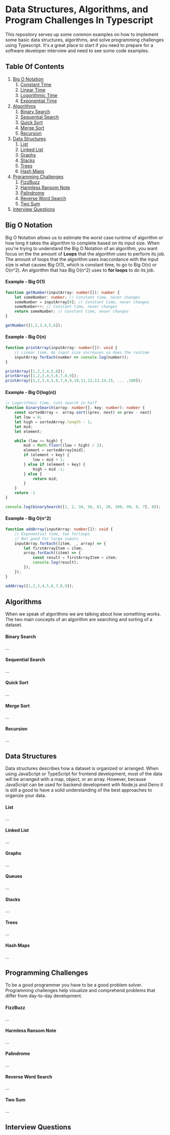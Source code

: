 # Data Structures, Algorithms, and Program Challenges In Typescript
This repository serves up some common examples on how to implement some basic data structures, algorithms, and solve programming challenges using Typescript. It's a great place to start if you need to prepare for a software developer interview and need to see some code examples. 

## Table Of Contents
1. [Big O Notation](https://github.com/meddy672/datastructures-and-algoritms-api#big-o-notation)
    1. [Constant Time](https://github.com/meddy672/datastructures-and-algoritms-api#example---big-o1)
    2. [Linear Time](https://github.com/meddy672/datastructures-and-algoritms-api#example---big-on)
    3. [Logorithmic Time](https://github.com/meddy672/datastructures-and-algoritms-api#example---big-ologn)
    4. [Exponential Time](https://github.com/meddy672/datastructures-and-algoritms-api#example---big-on2)
2. [Algorithms](https://github.com/meddy672/datastructures-and-algoritms-api#algorithms)
    1. [Binary Search](https://github.com/meddy672/datastructures-and-algoritms-api#binary-search)
    2. [Sequential Search](https://github.com/meddy672/datastructures-and-algoritms-api#sequential-search)
    3. [Quick Sort](https://github.com/meddy672/datastructures-and-algoritms-api#quick-sort)
    4. [Merge Sort](https://github.com/meddy672/datastructures-and-algoritms-api#merge-sort)
    5. [Recursion](https://github.com/meddy672/datastructures-and-algoritms-api#recursion)
3. [Data Structures](https://github.com/meddy672/datastructures-and-algoritms-api#data-structures)
    1. [List](https://github.com/meddy672/datastructures-and-algoritms-api#list)
    2. [Linked List](https://github.com/meddy672/datastructures-and-algoritms-api#linked-list)
    3. [Graphs](https://github.com/meddy672/datastructures-and-algoritms-api#graphs)
    4. [Stacks](https://github.com/meddy672/datastructures-and-algoritms-api#stacks)
    5. [Trees](https://github.com/meddy672/datastructures-and-algoritms-api#trees)
    6. [Hash Maps](https://github.com/meddy672/datastructures-and-algoritms-api#hash-maps)
4. [Prgramming Challenges](https://github.com/meddy672/datastructures-and-algoritms-api#programming-challenges)
    1. [FizzBuzz](https://github.com/meddy672/datastructures-and-algoritms-api#fizzbuzz)
    2. [Harmless Ransom Note](https://github.com/meddy672/datastructures-and-algoritms-api#harmless-ransom-note)
    3. [Palindrome](https://github.com/meddy672/datastructures-and-algoritms-api#palindrome)
    4. [Reverse Word Search](https://github.com/meddy672/datastructures-and-algoritms-api#reverse-word-search)
    5. [Two Sum](https://github.com/meddy672/datastructures-and-algoritms-api#two-sum)
5. [Interview Questions](https://github.com/meddy672/datastructures-and-algoritms-api#interview-questions)


## Big O Notation
Big O Notation allows us to estimate the worst case runtime of algorithm or how long it takes the algorithm to complete based on its input size. When you're trying to understand the Big O Notation of an algorithm, you want focus on the the amount of **Loops** that the algorithm uses to perform its job. The amount of loops that the algorithm uses inaccordance with the input size is what causes Big O(1), which is constant time, to go to Big O(n) or O(n^2). An algorithm that has Big O(n^2) uses to **for loops** to do its job.

#### Example - Big O(1)
```typescript
function getNumber(inputArray: number[]): number {
    let someNumber: number; // Constant time, never changes
    someNumber = inputArray[0]; // Constant time, never changes
    someNumber++; // Constant time, never changes
    return someNumber; // Constant time, never changes
}

getNumber([1,2,3,4,5,6]);
```

#### Example - Big O(n)
```typescript
function printArray(inputArray: number[]): void {
    // Linear time, As input size increases so does the runtime
    inputArray.forEach(number => console.log(number)); 
}

printArray([1,2,3,4,5,6]);
printArray([1,2,3,4,5,6,7,8,9]);
printArray([1,2,3,4,5,6,7,8,9,10,11,12,13,14,15, ... ,100]);
```
#### Example - Big O(log(n))
```typescript
// Logorithmic time, cuts search in half
function binarySearch(array: number[], key: number): number {
    const sortedArray =  array.sort((prev, next) => prev - next)
    let low = 0;
    let high = sortedArray.length - 1;
    let mid;
    let element;

    while (low <= high) {
        mid = Math.floor((low + high) / 2);
        element = sortedArray[mid];
        if (element < key) {
            low = mid + 1;
        } else if (element > key) {
            high = mid -1;
        } else {
            return mid;
        }
    }
    return -1
}

console.log(binarySearch([1, 2, 34, 56, 81, 20, 100, 99, 8, 7], 8));
```

#### Example - Big O(n^2)
```typescript
function addArray(inputArray: number[]): void {
    // Exponential time, two forloops
    // Not good for large inputs
    inputArray.forEach((item, _, array) => {
        let firstArrayItem = item;
        array.forEach((item) => {
            const result = firstArrayItem + item;
            console.log(result);
        });
    });
}

addArray([1,2,3,4,5,6,7,8,9]);
```

## Algorithms
When we speak of algorithms we are talking about how something works. The two main concepts of an algorithm are searching and sorting of a dataset.

#### Binary Search
...

#### Sequential Search
...

#### Quick Sort
...

#### Merge Sort
...

#### Recursion
...



## Data Structures
Data structures describes how a dataset is organized or arranged. When using JavaScript or TypeScript for frontend development, most of the data will be arranged with a map, object, or an array. However, because JavaScript can be used for backend development with Node.js and Deno it is still a good to have a solid understanding of the best approaches to organize your data.

#### List
...

#### Linked List
...

#### Graphs
...

#### Queues
...

#### Stacks
...

#### Trees
...

#### Hash Maps
...

## Programming Challenges
To be a good programmer you have to be a good problem solver. Programming challenges help visualize and comprehend problems that differ from day-to-day development.

#### FizzBuzz
...

#### Harmless Ransom Note
...

#### Palindrome
...

#### Reverse Word Search
...


#### Two Sum
...

## Interview Questions
